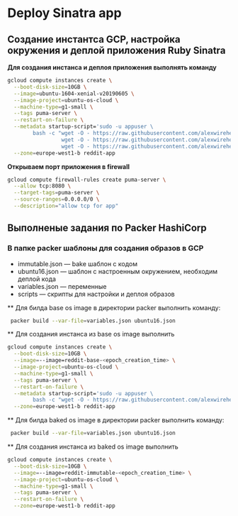 # Deploy Sinatra app

## Создание инстантса GCP, настройка окружения и деплой приложения Ruby Sinatra

**Для создания инстанса и деплоя приложения выполнять команду**

```bash
gcloud compute instances create \
  --boot-disk-size=10GB \
  --image=ubuntu-1604-xenial-v20190605 \
  --image-project=ubuntu-os-cloud \
  --machine-type=g1-small \
  --tags puma-server \
  --restart-on-failure \
  --metadata startup-script='sudo -u appuser \
        bash -c "wget -O - https://raw.githubusercontent.com/alexwirehead/infra/master/install_ruby.sh | bash && \
                 wget -O - https://raw.githubusercontent.com/alexwirehead/infra/master/install_mongodb.sh | bash && \
                 wget -O - https://raw.githubusercontent.com/alexwirehead/infra/master/deploy.sh | bash"' \
  --zone=europe-west1-b reddit-app
```

**Открываем порт приложения в firewall**

```bash
gcloud compute firewall-rules create puma-server \
  --allow tcp:8080 \
  --target-tags=puma-server \
  --source-ranges=0.0.0.0/0 \
  --description="allow tcp for app"
```

## Выполненые задания по Packer HashiCorp

### В папке packer шаблоны для создания образов в GCP

* immutable.json — bake шаблон с кодом
* ubuntu16.json — шаблон с настроенным окружением, необходим деплой кода
* variables.json — переменные
* scripts — скрипты для настройки и деплоя образов

** Для билда base os image в директории packer выполнить команду:

```bash
 packer build --var-file=variables.json ubuntu16.json
```
** Для создания инстанса из base os image выполнить

```bash
gcloud compute instances create \
  --boot-disk-size=10GB \
  --image=--image=reddit-base-<epoch_creation_time> \
  --image-project=ubuntu-os-cloud \
  --machine-type=g1-small \
  --tags puma-server \
  --restart-on-failure \
  --metadata startup-script='sudo -u appuser \
        bash -c "wget -O - https://raw.githubusercontent.com/alexwirehead/infra/master/deploy.sh | bash"' \
  --zone=europe-west1-b reddit-app
```

** Для билда baked os image в директории packer выполнить команду:

```bash
 packer build --var-file=variables.json ubuntu16.json
```

** Для создания инстанса из baked os image выполнить

```bash
gcloud compute instances create \
  --boot-disk-size=10GB \
  --image=--image=reddit-immutable-<epoch_creation_time> \
  --image-project=ubuntu-os-cloud \
  --machine-type=g1-small \
  --tags puma-server \
  --restart-on-failure \
  --zone=europe-west1-b reddit-app
```